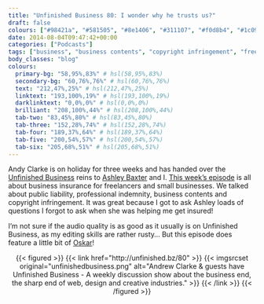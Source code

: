 ```yaml
---
title: "Unfinished Business 80: I wonder why he trusts us?"
draft: false
colours: ["#98421a", "#581505", "#8e1406", "#311107", "#f0d8b4", "#1c0903", "#d5c9bf"]
date: 2014-08-04T09:47:42+00:00
categories: ["Podcasts"]
tags: ["business", "business contents", "copyright infringement", "freelancing", "insurance", "professional indemnity", "public liability"]
body_classes: "blog"
colours:
  primary-bg: "58,95%,83%" # hsl(58,95%,83%)
  secondary-bg: "60,76%,76%" # hsl(60,76%,76%)
  text: "212,47%,25%" # hsl(212,47%,25%)
  linktext: "193,100%,19%" # hsl(193,100%,19%)
  darklinktext: "0,0%,0%" # hsl(0,0%,0%)
  brilliant: "208,100%,44%" # hsl(208,100%,44%)
  tab-two: "83,45%,80%" # hsl(83,45%,80%)
  tab-three: "152,28%,74%" # hsl(152,28%,74%)
  tab-four: "189,37%,64%" # hsl(189,37%,64%)
  tab-five: "200,54%,57%" # hsl(200,54%,57%)
  tab-six: "205,68%,51%" # hsl(205,68%,51%)
---
```


Andy Clarke is on holiday for three weeks and has handed over the [Unfinished Business](http://unfinished.bz/) reins to [Ashley Baxter](http://insurancebyjack.co.uk/) and I. [This week’s episode](http://unfinished.bz/80) is all about business insurance for freelancers and small businesses. We talked about public liability, professional indemnity, business contents and copyright infringement. It was great because I got to ask Ashley loads of questions I forgot to ask when she was helping me get insured!

I’m not sure if the audio quality is as good as it usually is on Unfinished Business, as my editing skills are rather rusty… But this episode does feature a little bit of [Oskar](http://twitter.com/gigapup)!

<p style="text-align: center;">{{< figured >}}
  {{< link href="http://unfinished.bz/80" >}}
  	{{< imgsrcset original="unfinishedbusiness.png" alt="Andrew Clarke &amp; guests have Unfinished Business - A weekly discussion show about the business end, the sharp end of web, design and creative industries." >}}
  {{< /link >}}
{{< /figured >}}</p>
